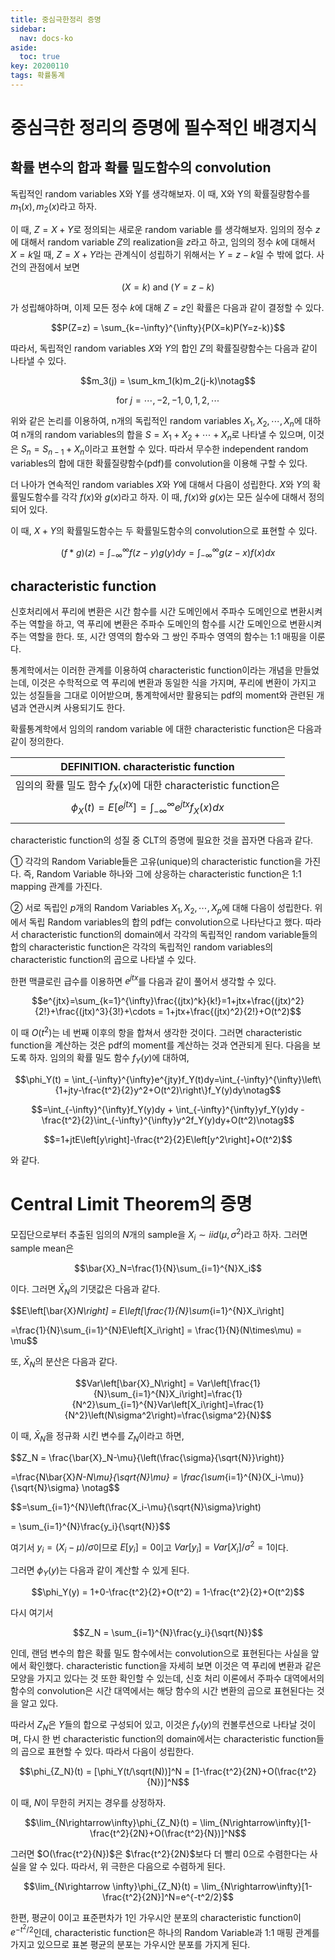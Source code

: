 ```yaml
---
title: 중심극한정리 증명
sidebar:
  nav: docs-ko
aside:
  toc: true
key: 20200110
tags: 확률통계
---
```

# 중심극한 정리의 증명에 필수적인 배경지식

## 확률 변수의 합과 확률 밀도함수의 convolution

독립적인 random variables X와 Y를 생각해보자. 이 때, X와 Y의 확률질량함수를 $m_1(x), m_2(x)$라고 하자. 

이 때, $Z=X+Y$로 정의되는 새로운 random variable 를 생각해보자. 임의의 정수 $z$에 대해서 random variable $Z$의 realization을 $z$라고 하고, 임의의 정수 $k$에 대해서 $X=k$일 때, $Z=X+Y$라는 관계식이 성립하기 위해서는 $Y=z-k$일 수 밖에 없다. 사건의 관점에서 보면 

$$(X=k)\text{ and }(Y=z-k)$$

가 성립해야하며, 이제 모든 정수 $k$에 대해 $Z=z$인 확률은 다음과 같이 결정할 수 있다.

$$P(Z=z) = \sum_{k=-\infty}^{\infty}{P(X=k)P(Y=z-k)}$$

따라서, 독립적인 random variables $X$와 $Y$의 합인 $Z$의 확률질량함수는 다음과 같이 나타낼 수 있다. 

$$m_3(j) = \sum_km_1(k)m_2(j-k)\notag$$

$$\text{for }j = \cdots, -2, -1, 0, 1, 2, \cdots$$

위와 같은 논리를 이용하여, n개의 독립적인 random variables $X_1, X_2, \cdots, X_n$에 대하여 n개의 random variables의 합을 $S=X_1+X_2+\cdots+X_n$로 나타낼 수 있으며, 이것은 $S_n=S_{n-1}+X_n$이라고 표현할 수 있다. 따라서 무수한 independent random variables의 합에 대한 확률질량함수(pdf)를 convolution을 이용해 구할 수 있다.
    
더 나아가 연속적인 random variables $X$와 $Y$에 대해서 다음이 성립한다. $X$와 $Y$의 확률밀도함수를 각각 $f(x)$와 $g(x)$라고 하자. 이 때, $f(x)$와 $g(x)$는 모든 실수에 대해서 정의되어 있다. 

이 때, $X+Y$의 확률밀도함수는 두 확률밀도함수의 convolution으로 표현할 수 있다.

$$(f*g)(z) = \int_{-\infty}^{\infty}f(z-y)g(y)dy = \int_{-\infty}^{\infty}g(z-x)f(x)dx$$

## characteristic function

 신호처리에서 푸리에 변환은 시간 함수를 시간 도메인에서 주파수 도메인으로 변환시켜주는 역할을 하고, 역 푸리에 변환은 주파수 도메인의 함수를 시간 도메인으로 변환시켜주는 역할을 한다. 또, 시간 영역의 함수와 그 쌍인 주파수 영역의 함수는 1:1 매핑을 이룬다.

 통계학에서는 이러한 관계를 이용하여 characteristic function이라는 개념을 만들었는데, 이것은 수학적으로 역 푸리에 변환과 동일한 식을 가지며, 푸리에 변환이 가지고 있는 성질들을 그대로 이어받으며, 통계학에서만 활용되는 pdf의 moment와 관련된 개념과 연관시켜 사용되기도 한다.

 확률통계학에서 임의의 random variable 에 대한 characteristic function은 다음과 같이 정의한다. 

| DEFINITION. characteristic function |
| --------- |
| 임의의 확률 밀도 함수 $f_X(x)$에 대한 characteristic function은 <br> <center> $$\phi_X(t) = E\left[e^{jtx}\right]=\int_{-\infty}^{\infty}e^{jtx}f_X(x)dx$$</center>|

characteristic function의 성질 중 CLT의 증명에 필요한 것을 꼽자면 다음과 같다.

① 각각의 Random Variable들은 고유(unique)의 characteristic function을 가진다. 즉, Random Variable 하나와 그에 상응하는 characteristic function은 1:1 mapping 관계를 가진다.

② 서로 독립인 $p$개의 Random Variables $X_1, X_2, \cdots, X_p$에 대해 다음이 성립한다. 위에서 독립 Random variables의 합의 pdf는 convolution으로 나타난다고 했다. 따라서 characteristic function의 domain에서 각각의 독립적인 random variable들의 합의 characteristic function은 각각의 독립적인 random variables의 characteristic function의 곱으로 나타낼 수 있다.

한편 맥클로린 급수를 이용하면 $e^{jtx}$를 다음과 같이 풀어서 생각할 수 있다.

$$e^{jtx}=\sum_{k=1}^{\infty}\frac{(jtx)^k}{k!}=1+jtx+\frac{(jtx)^2}{2!}+\frac{(jtx)^3}{3!}+\cdots = 1+jtx+\frac{(jtx)^2}{2!}+O(t^2)$$

이 때 $O(t^2)$는 네 번째 이후의 항을 합쳐서 생각한 것이다. 그러면 characteristic function을 계산하는 것은 pdf의 moment를 계산하는 것과 연관되게 된다. 다음을 보도록 하자. 임의의 확률 밀도 함수 $f_Y(y)$에 대하여,

$$\phi_Y(t) = \int_{-\infty}^{\infty}e^{jty}f_Y(t)dy=\int_{-\infty}^{\infty}\left\{1+jty-\frac{t^2}{2}y^2+O(t^2)\right\}f_Y(y)dy\notag$$

$$=\int_{-\infty}^{\infty}f_Y(y)dy + \int_{-\infty}^{\infty}yf_Y(y)dy - \frac{t^2}{2}\int_{-\infty}^{\infty}y^2f_Y(y)dy+O(t^2)\notag$$

$$=1+jtE\left[y\right]-\frac{t^2}{2}E\left[y^2\right]+O(t^2)$$

와 같다. 


# Central Limit Theorem의 증명

모집단으로부터 추출된 임의의 $N$개의 sample을 $X_i \sim iid(\mu, \sigma^2)$라고 하자. 그러면 sample mean은 

$$\bar{X}_N=\frac{1}{N}\sum_{i=1}^{N}X_i$$

이다. 그러면 $\bar{X}_N$의 기댓값은 다음과 같다.

$$E\left[\bar{X}_N\right] = E\left[\frac{1}{N}\sum_{i=1}^{N}X_i\right]

=\frac{1}{N}\sum_{i=1}^{N}E\left[X_i\right] = \frac{1}{N}(N\times\mu) = \mu$$

또, $\bar{X}_N$의 분산은 다음과 같다.

$$Var\left[\bar{X}_N\right] = Var\left[\frac{1}{N}\sum_{i=1}^{N}X_i\right]=\frac{1}{N^2}\sum_{i=1}^{N}Var\left[X_i\right]=\frac{1}{N^2}\left(N\sigma^2\right)=\frac{\sigma^2}{N}$$

이 때, $\bar{X}_N$을 정규화 시킨 변수를 $Z_N$이라고 하면,

$$Z_N = \frac{\bar{X}_N-\mu}{\left(\frac{\sigma}{\sqrt{N}}\right)}

=\frac{N\bar{X}_N-N\mu}{\sqrt{N}\mu} = \frac{\sum_{i=1}^{N}(X_i-\mu)}{\sqrt{N}\sigma} \notag$$

$$=\sum_{i=1}^{N}\left(\frac{X_i-\mu}{\sqrt{N}\sigma}\right)

= \sum_{i=1}^{N}\frac{y_i}{\sqrt{N}}$$

여기서 $y_i = (X_i-\mu)/\sigma$이므로 $E[y_i]=0$이고 $Var[y_i]=Var[X_i]/\sigma^2=1$이다.

그러면 $\phi_Y(y)$는 다음과 같이 계산할 수 있게 된다.

$$\phi_Y(y) = 1+0-\frac{t^2}{2}+O(t^2) = 1-\frac{t^2}{2}+O(t^2)$$

다시 여기서 

$$Z_N = \sum_{i=1}^{N}\frac{y_i}{\sqrt{N}}$$

인데, 랜덤 변수의 합은 확률 밀도 함수에서는 convolution으로 표현된다는 사실을 앞에서 확인했다. characteristic function을 자세히 보면 이것은 역 푸리에 변환과 같은 모양을 가지고 있다는 것 또한 확인할 수 있는데, 신호 처리 이론에서 주파수 대역에서의 함수의 convolution은 시간 대역에서는 해당 함수의 시간 변환의 곱으로 표현된다는 것을 알고 있다. 

따라서 $Z_N$은 $Y$들의 합으로 구성되어 있고, 이것은 $f_Y(y)$의 컨볼루션으로 나타날 것이며, 다시 한 번 characteristic function의 domain에서는 characteristic function들의 곱으로 표현할 수 있다. 따라서 다음이 성립한다.

$$\phi_{Z_N}(t) = [\phi_Y(t/\sqrt(N))]^N = [1-\frac{t^2}{2N}+O(\frac{t^2}{N})]^N$$

이 때, $N$이 무한히 커지는 경우를 상정하자.

$$\lim_{N\rightarrow\infty}\phi_{Z_N}(t) = \lim_{N\rightarrow\infty}[1-\frac{t^2}{2N}+O(\frac{t^2}{N})]^N$$

그러면 $O(\frac{t^2}{N})$은 $\frac{t^2}{2N}$보다 더 빨리 0으로 수렴한다는 사실을 알 수 있다. 따라서, 위 극한은 다음으로 수렴하게 된다.

$$\lim_{N\rightarrow \infty}\phi_{Z_N}(t) = \lim_{N\rightarrow\infty}[1-\frac{t^2}{2N}]^N=e^{-t^2/2}$$

한편, 평균이 0이고 표준편차가 1인 가우시안 분포의 characteristic function이 $e^{-t^2/2}$인데, characteristic function은 하나의 Random Variable과 1:1 매핑 관계를 가지고 있으므로 표본 평균의 분포는 가우시안 분포를 가지게 된다.